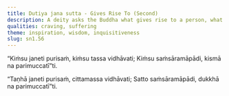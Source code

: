```yaml
---
title: Dutiya jana sutta - Gives Rise To (Second)
description: A deity asks the Buddha what gives rise to a person, what does he have that wanders about, what experiences cyclic existence, and from what is this person not yet freed.
qualities: craving, suffering
theme: inspiration, wisdom, inquisitiveness
slug: sn1.56
---
```


“Kiṁsu janeti purisaṁ,
kiṁsu tassa vidhāvati;
Kiṁsu saṁsāramāpādi,
kismā na parimuccatī”ti.

“Taṇhā janeti purisaṁ,
cittamassa vidhāvati;
Satto saṁsāramāpādi,
dukkhā na parimuccatī”ti.
